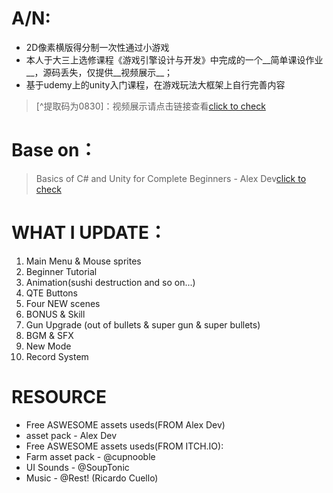# A/N:
- 2D像素横版得分制一次性通过小游戏
- 本人于大三上选修课程《游戏引擎设计与开发》中完成的一个__简单课设作业__，源码丢失，仅提供__视频展示__；
- 基于udemy上的unity入门课程，在游戏玩法大框架上自行完善内容
> [^提取码为0830]：视频展示请点击链接查看[click to check](https://pan.baidu.com/s/14YvcMMWWdgZkexwLh_pWPg?pwd=0830)

# Base on：
> Basics of C# and Unity for Complete Beginners - Alex Dev[click to check](https://www.udemy.com/course/free-part2-alexdev/)

# WHAT I UPDATE：
1. Main Menu & Mouse sprites
2. Beginner Tutorial
3. Animation(sushi destruction and so on...)
4. QTE Buttons
5. Four NEW scenes
6. BONUS & Skill
7. Gun Upgrade (out of bullets & super gun & super bullets)
8. BGM & SFX
9. New Mode
10. Record System

# RESOURCE
- Free ASWESOME assets useds(FROM Alex Dev)
- asset pack - Alex Dev
- Free ASWESOME assets useds(FROM ITCH.IO):
- Farm asset pack - @cupnooble
- UI Sounds - @SoupTonic 
- Music - @Rest! (Ricardo Cuello)